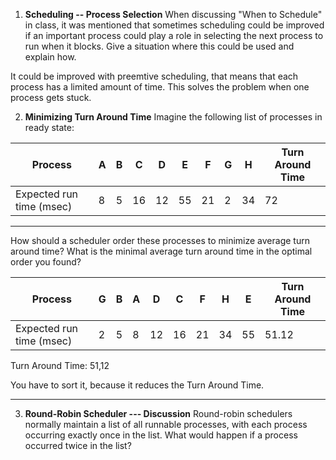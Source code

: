 

1. **Scheduling -- Process Selection**
When discussing "When to Schedule" in class, it was mentioned that sometimes scheduling could be improved if an 
important process could play a role in selecting the next process to run when it blocks. Give a situation where 
this could be used and explain how.

It could be improved with preemtive scheduling, that means that each process has a limited amount of time. This 
solves the problem when one process gets stuck.

2. **Minimizing Turn Around Time**
Imagine the following list of processes in ready state:


| Process | A | B | C | D | E | F | G | H | Turn Around Time |
| --- | --- | --- | --- | --- | --- | --- | --- | --- | --- |
Expected run time (msec) | 8 | 5 | 16 | 12 | 55 | 21 | 2 | 34 | 72


---

How should a scheduler order these processes to minimize average turn around time? What is the minimal average turn around time in the optimal order you found?

| Process |G |B | A | D | C | F | H | E | Turn Around Time |
| --- | --- | --- | --- | --- | --- | --- | --- | --- | --- |
Expected run time (msec) | 2 | 5 | 8 | 12 | 16 | 21 | 34 | 55 | 51.12

Turn Around Time: 51,12

You have to sort it, because it reduces the Turn Around Time.

---

3. **Round-Robin Scheduler --- Discussion**
Round-robin schedulers normally maintain a list of all runnable processes, with each process occurring exactly once in the list. What would happen if a process occurred twice in the list?
